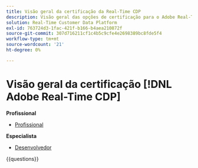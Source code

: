 ```yaml
---
title: Visão geral da certificação da Real-Time CDP
description: Visão geral das opções de certificação para o Adobe Real-Time CDP
solution: Real-Time Customer Data Platform
exl-id: 763724d3-1fac-421f-b166-b4aea210872f
source-git-commit: 307d716211cf1c4b5c9cfe4e2698389bc8fde5f4
workflow-type: tm+mt
source-wordcount: '21'
ht-degree: 0%

---
```


# Visão geral da certificação [!DNL Adobe Real-Time CDP]

**Profissional**

* [Profissional](https://certification.adobe.com/certification/real-time-cdp-business-practitioner-professional) <!--AD0-E602-->

**Especialista**

* [Desenvolvedor](https://certification.adobe.com/certification/real-time-customer-data-platform-developer-expert) <!--AD0-E605-->

{{questions}}

